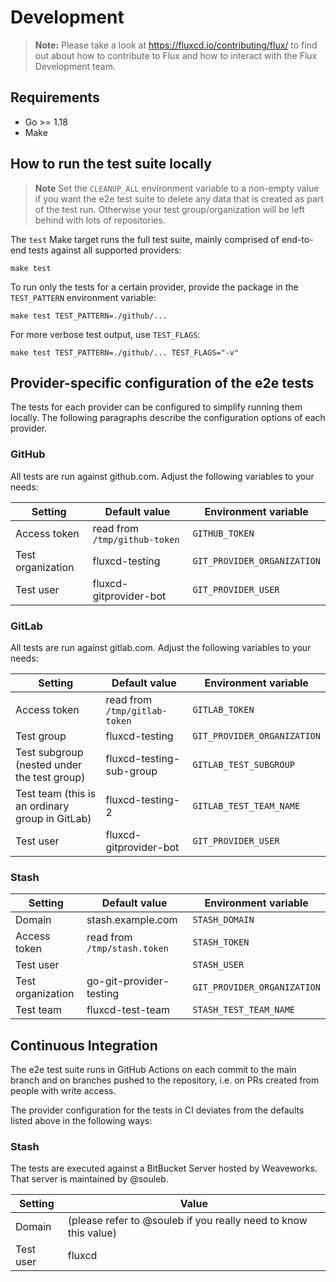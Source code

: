# Development

> **Note:** Please take a look at <https://fluxcd.io/contributing/flux/>
> to find out about how to contribute to Flux and how to interact with the
> Flux Development team.

## Requirements

- Go >= 1.18
- Make

## How to run the test suite locally

> **Note**
> Set the `CLEANUP_ALL` environment variable to a non-empty value if you want the e2e test suite to delete
> any data that is created as part of the test run. Otherwise your test group/organization will be left behind
> with lots of repositories.

The `test` Make target runs the full test suite, mainly comprised of end-to-end tests against all supported providers:

```
make test
```

To run only the tests for a certain provider, provide the package in the `TEST_PATTERN` environment variable:

```
make test TEST_PATTERN=./github/...
```

For more verbose test output, use `TEST_FLAGS`:

```
make test TEST_PATTERN=./github/... TEST_FLAGS="-v"
```

## Provider-specific configuration of the e2e tests

The tests for each provider can be configured to simplify running them locally. The following paragraphs describe the configuration options of each provider.

### GitHub

All tests are run against github.com. Adjust the following variables to your needs:

| Setting           | Default value                 | Environment variable        |
| ----------------- | ----------------------------- | --------------------------- |
| Access token      | read from `/tmp/github-token` | `GITHUB_TOKEN`              |
| Test organization | fluxcd-testing                | `GIT_PROVIDER_ORGANIZATION` |
| Test user         | fluxcd-gitprovider-bot        | `GIT_PROVIDER_USER`         |

### GitLab

All tests are run against gitlab.com. Adjust the following variables to your needs:

| Setting                                         | Default value                 | Environment variable        |
| ----------------------------------------------- | ----------------------------- | --------------------------- |
| Access token                                    | read from `/tmp/gitlab-token` | `GITLAB_TOKEN`              |
| Test group                                      | fluxcd-testing                | `GIT_PROVIDER_ORGANIZATION` |
| Test subgroup (nested under the test group)     | fluxcd-testing-sub-group      | `GITLAB_TEST_SUBGROUP`      |
| Test team (this is an ordinary group in GitLab) | fluxcd-testing-2              | `GITLAB_TEST_TEAM_NAME`     |
| Test user                                       | fluxcd-gitprovider-bot        | `GIT_PROVIDER_USER`         |

### Stash

| Setting           | Default value                | Environment variable        |
| ----------------- | ---------------------------- | --------------------------- |
| Domain            | stash.example.com            | `STASH_DOMAIN`              |
| Access token      | read from `/tmp/stash.token` | `STASH_TOKEN`               |
| Test user         |                              | `STASH_USER`                |
| Test organization | go-git-provider-testing      | `GIT_PROVIDER_ORGANIZATION` |
| Test team         | fluxcd-test-team             | `STASH_TEST_TEAM_NAME`      |

## Continuous Integration

The e2e test suite runs in GitHub Actions on each commit to the main branch and on branches pushed to the repository, i.e. on PRs created from people with write access.

The provider configuration for the tests in CI deviates from the defaults listed above in the following ways:

### Stash

The tests are executed against a BitBucket Server hosted by Weaveworks. That server is maintained by @souleb.

| Setting   | Value                                                           |
| --------- | --------------------------------------------------------------- |
| Domain    | (please refer to @souleb if you really need to know this value) |
| Test user | fluxcd                                                          |

